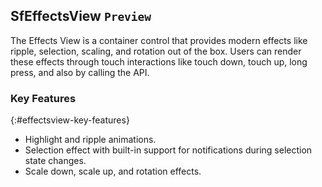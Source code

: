 ## SfEffectsView `Preview`

The Effects View is a container control that provides modern effects like ripple, selection, scaling, and rotation out of the box. Users can render these effects through touch interactions like touch down, touch up, long press, and also by calling the API.

### Key Features
{:#effectsview-key-features}

* Highlight and ripple animations.
* Selection effect with built-in support for notifications during selection state changes.
* Scale down, scale up, and rotation effects.